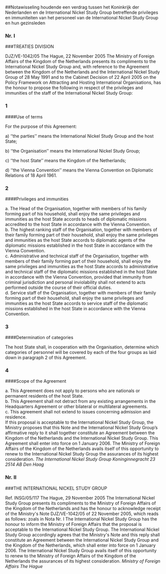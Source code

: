 <meta http-equiv='Content-Type' content='text/html; charset=utf-8' />

##Notawisseling houdende een verdrag tussen het Koninkrijk der Nederlanden en de International Nickel Study Group betreffende privileges en immuniteiten van het personeel van de International Nickel Study Group en hun gezinsleden

### Nr.  I  

###TREATIES DIVISION

DJZ/VE-1042/05 The Hague, 22 November 2005 The Ministry of Foreign Affairs of the Kingdom of the Netherlands presents its compliments to the International Nickel Study Group and, with reference to the Agreement between the Kingdom of the Netherlands and the International Nickel Study Group of 28 May 1991 and to the Cabinet Decision of 22 April 2005 on the Policy Framework on Attracting and Hosting International Organisations, has the honour to propose the following in respect of the privileges and immunities of the staff of the International Nickel Study Group:  

### 1  

####Use of terms

For the purpose of this Agreement: 

a) ‘‘the parties’’ means the International Nickel Study Group and the host State;  

b) ‘‘the Organisation’’ means the International Nickel Study Group;  

c) ‘‘the host State’’ means the Kingdom of the Netherlands;  

d) ‘‘the Vienna Convention’’ means the Vienna Convention on Diplomatic Relations of 18 April 1961.    

### 2  

####Privileges and immunities

a.  The Head of the Organisation, together with members of his family forming part of his household, shall enjoy the same privileges and immunities as the host State accords to heads of diplomatic missions accredited to the host State in accordance with the Vienna Convention.   
b.  The highest ranking staff of the Organisation, together with members of their family forming part of their household, shall enjoy the same privileges and immunities as the host State accords to diplomatic agents of the diplomatic missions established in the host State in accordance with the Vienna Convention.   
c.  Administrative and technical staff of the Organisation, together with members of their family forming part of their household, shall enjoy the same privileges and immunities as the host State accords to administrative and technical staff of the diplomatic missions established in the host State in accordance with the Vienna Convention, provided that immunity from criminal jurisdiction and personal inviolability shall not extend to acts performed outside the course of their official duties.   
d.  Service staff of the Organisation, together with members of their family forming part of their household, shall enjoy the same privileges and immunities as the host State accords to service staff of the diplomatic missions established in the host State in accordance with the Vienna Convention.   

### 3  

####Determination of categories

The host State shall, in cooperation with the Organisation, determine which categories of personnel will be covered by each of the four groups as laid down in paragraph 2 of this Agreement.  

### 4  

####Scope of the Agreement

a.  This Agreement does not apply to persons who are nationals or permanent residents of the host State.   
b.  This Agreement shall not detract from any existing arrangements in the Headquarters Agreement or other bilateral or multilateral agreements.   
c.  This agreement shall not extend to issues concerning admission and residence.   
If this proposal is acceptable to the International Nickel Study Group, the Ministry proposes that this Note and the International Nickel Study Group’s affirmative reply to it shall together constitute an Agreement between the Kingdom of the Netherlands and the International Nickel Study Group. This Agreement shall enter into force on 1 January 2006. The Ministry of Foreign Affairs of the Kingdom of the Netherlands avails itself of this opportunity to renew to the International Nickel Study Group the assurances of its highest consideration.  *The International Nickel Study Group*   *Koninginnegracht 23*   *2514 AB Den Haag*    

### Nr.  II  

###THE INTERNATIONAL NICKEL STUDY GROUP

Ref. INSG/05/117 The Hague, 29 November 2005 The International Nickel Study Group presents its compliments to the Ministry of Foreign Affairs of the Kingdom of the Netherlands and has the honour to acknowledge receipt of the Ministry's Note DJZ/VE-1042/05 of 22 November 2005, which reads as follows:  zoals in Nota Nr. I  The International Nickel Study Group has the honour to inform the Ministry of Foreign Affairs that the proposal is acceptable to the International Nickel Study Group. The International Nickel Study Group accordingly agrees that the Ministry's Note and this reply shall constitute an Agreement between the International Nickel Study Group and the Kingdom of the Netherlands, which shall enter into force on 1 January 2006. The International Nickel Study Group avails itself of this opportunity to renew to the Ministry of Foreign Affairs of the Kingdom of the Netherlands the assurances of its highest consideration.  *Ministry of Foreign Affairs*   *The Hague*    
